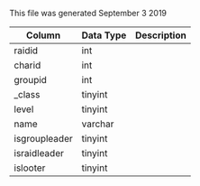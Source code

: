 This file was generated September 3 2019

| Column        | Data Type | Description |
| ------------- | --------- | ----------- |
| raidid        | int       |             |
| charid        | int       |             |
| groupid       | int       |             |
| _class        | tinyint   |             |
| level         | tinyint   |             |
| name          | varchar   |             |
| isgroupleader | tinyint   |             |
| israidleader  | tinyint   |             |
| islooter      | tinyint   |             |